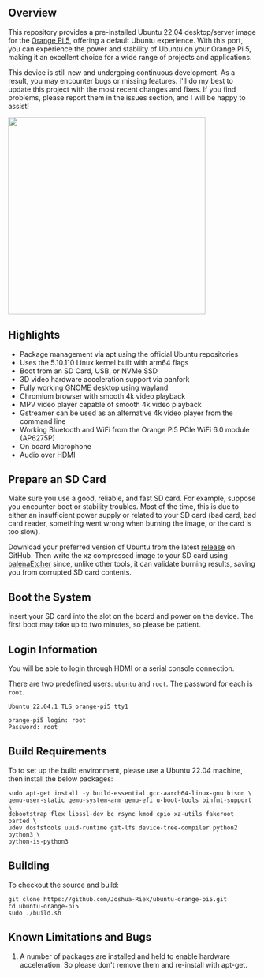 ## Overview

This repository provides a pre-installed Ubuntu 22.04 desktop/server image for the [Orange Pi 5](http://www.orangepi.org/html/hardWare/computerAndMicrocontrollers/details/Orange-Pi-5.html), offering a default Ubuntu experience. With this port, you can experience the power and stability of Ubuntu on your Orange Pi 5, making it an excellent choice for a wide range of projects and applications.

This device is still new and undergoing continuous development. As a result, you may encounter bugs or missing features. I'll do my best to update this project with the most recent changes and fixes. If you find problems, please report them in the issues section, and I will be happy to assist!

<img src="https://i.imgur.com/eQnRu1t.png" width="400">

## Highlights

* Package management via apt using the official Ubuntu repositories
* Uses the 5.10.110 Linux kernel built with arm64 flags
* Boot from an SD Card, USB, or NVMe SSD
* 3D video hardware acceleration support via panfork
* Fully working GNOME desktop using wayland
* Chromium browser with smooth 4k video playback
* MPV video player capable of smooth 4k video playback
* Gstreamer can be used as an alternative 4k video player from the command line
* Working Bluetooth and WiFi from the Orange Pi5 PCIe WiFi 6.0 module (AP6275P)
* On board Microphone
* Audio over HDMI

## Prepare an SD Card

Make sure you use a good, reliable, and fast SD card. For example, suppose you encounter boot or stability troubles. Most of the time, this is due to either an insufficient power supply or related to your SD card (bad card, bad card reader, something went wrong when burning the image, or the card is too slow).

Download your preferred version of Ubuntu from the latest [release](https://github.com/Joshua-Riek/ubuntu-orange-pi5/releases) on GitHub. Then write the xz compressed image to your SD card using [balenaEtcher](https://www.balena.io/etcher) since, unlike other tools, it can validate burning results, saving you from corrupted SD card contents.

## Boot the System

Insert your SD card into the slot on the board and power on the device. The first boot may take up to two minutes, so please be patient.

## Login Information

You will be able to login through HDMI or a serial console connection.

There are two predefined users: `ubuntu` and `root`. The password for each is `root`.

```
Ubuntu 22.04.1 TLS orange-pi5 tty1

orange-pi5 login: root
Password: root
```

## Build Requirements

To to set up the build environment, please use a Ubuntu 22.04 machine, then install the below packages:

```
sudo apt-get install -y build-essential gcc-aarch64-linux-gnu bison \
qemu-user-static qemu-system-arm qemu-efi u-boot-tools binfmt-support \
debootstrap flex libssl-dev bc rsync kmod cpio xz-utils fakeroot parted \
udev dosfstools uuid-runtime git-lfs device-tree-compiler python2 python3 \
python-is-python3
```

## Building

To checkout the source and build:

```
git clone https://github.com/Joshua-Riek/ubuntu-orange-pi5.git
cd ubuntu-orange-pi5
sudo ./build.sh
```

## Known Limitations and Bugs

1. A number of packages are installed and held to enable hardware acceleration. So please don't remove them and re-install with apt-get.
